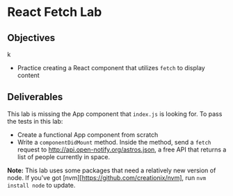 # React Fetch Lab

## Objectives
k
- Practice creating a React component that utilizes `fetch` to display content

## Deliverables

This lab is missing the App component that `index.js` is looking for. To pass
the tests in this lab:

- Create a functional App component from scratch
- Write a `componentDidMount` method. Inside the method, send a `fetch` request to
http://api.open-notify.org/astros.json, a free API that returns a list of people
currently in space.

**Note:** This lab uses some packages that need a relatively new version of node. If
you've got [nvm][https://github.com/creationix/nvm], run `nvm install node` to
update.
